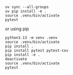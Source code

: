 ```shell
uv sync --all-groups
uv pip install -e .
source .venv/bin/activate
pytest
```

or using pip

```shell
python3.13 -m venv .venv
source .venv/bin/activate
pip install .
pip install pytest pytest-cov
pip install -e .
deactivate
source .venv/bin/activate
pytest
```
